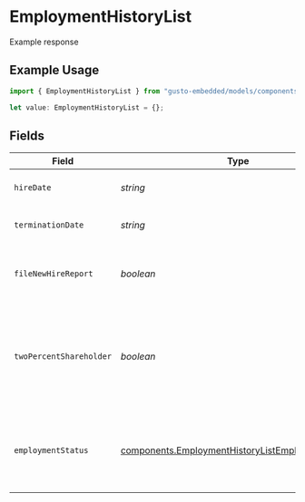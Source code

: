 # EmploymentHistoryList

Example response

## Example Usage

```typescript
import { EmploymentHistoryList } from "gusto-embedded/models/components";

let value: EmploymentHistoryList = {};
```

## Fields

| Field                                                                                                                              | Type                                                                                                                               | Required                                                                                                                           | Description                                                                                                                        |
| ---------------------------------------------------------------------------------------------------------------------------------- | ---------------------------------------------------------------------------------------------------------------------------------- | ---------------------------------------------------------------------------------------------------------------------------------- | ---------------------------------------------------------------------------------------------------------------------------------- |
| `hireDate`                                                                                                                         | *string*                                                                                                                           | :heavy_minus_sign:                                                                                                                 | The employee's start day of work for an employment.                                                                                |
| `terminationDate`                                                                                                                  | *string*                                                                                                                           | :heavy_minus_sign:                                                                                                                 | The employee's last day of work for an employment.                                                                                 |
| `fileNewHireReport`                                                                                                                | *boolean*                                                                                                                          | :heavy_minus_sign:                                                                                                                 | The boolean flag indicating whether Gusto will file a new hire report for the employee.                                            |
| `twoPercentShareholder`                                                                                                            | *boolean*                                                                                                                          | :heavy_minus_sign:                                                                                                                 | Whether the employee is a two percent shareholder of the company. This field only applies to companies with an S-Corp entity type. |
| `employmentStatus`                                                                                                                 | [components.EmploymentHistoryListEmploymentStatus](../../models/components/employmenthistorylistemploymentstatus.md)               | :heavy_minus_sign:                                                                                                                 | The employee's employment status. Supplying an invalid option will set the employment_status to *not_set*.                         |